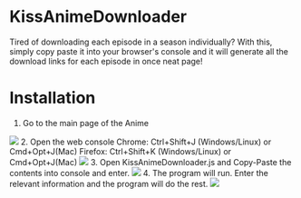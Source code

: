 # KissAnimeDownloader
Tired of downloading each episode in a season individually? With this, simply copy paste it into your browser's console and it will generate all the download links for each episode in once neat page!

# Installation
1. Go to the main page of the Anime
<img src="https://cloud.githubusercontent.com/assets/24856195/21578837/53681b28-cfcb-11e6-9b9e-23af75f21b8f.PNG">
2. Open the web console
Chrome: Ctrl+Shift+J (Windows/Linux) or Cmd+Opt+J(Mac)
Firefox: Ctrl+Shift+K (Windows/Linux) or Cmd+Opt+J(Mac)
<img src="https://cloud.githubusercontent.com/assets/24856195/21578848/fdf5a358-cfcb-11e6-9e4d-069e5557dfd3.PNG">
3. Open KissAnimeDownloader.js and Copy-Paste the contents into console and enter.
<img src="https://cloud.githubusercontent.com/assets/24856195/21578850/2ac62808-cfcc-11e6-8bfb-434b59453bc9.PNG">
4. The program will run. Enter the relevant information and the program will do the rest.
<img src="https://gyazo.com/aaf369f6b54b5dbf2dfa85bd5c508e1b">